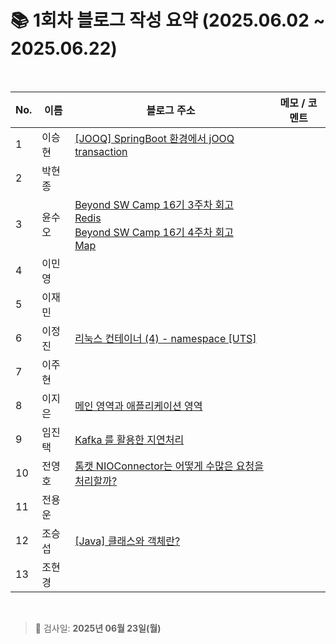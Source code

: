 # 📚 1회차 블로그 작성 요약 (2025.06.02 ~ 2025.06.22)

<br>

| No. | 이름   | 블로그 주소                                                                                                                                                                                                                                                                                                                                                              | 메모 / 코멘트 |
| --- | ------ |---------------------------------------------------------------------------------------------------------------------------------------------------------------------------------------------------------------------------------------------------------------------------------------------------------------------------------------------------------------------| ------------- |
| 1   | 이승현 | [[JOOQ] SpringBoot 환경에서 jOOQ transaction](https://ssddo-story.tistory.com/64)                                                                                                                                                                                                                                                                                       |               |
| 2   | 박현종 |                                                                                                                                                                                                                                                                                                                                                                     |               |
| 3   | 윤수오 | [Beyond SW Camp 16기 3주차 회고](https://velog.io/@dbstndh12/Beyond-SW-Camp-16%EA%B8%B0-3%EC%A3%BC%EC%B0%A8-%ED%9A%8C%EA%B3%A06265)<br> [Redis](https://velog.io/@dbstndh12/Redis) <br> [Beyond SW Camp 16기 4주차 회고](https://velog.io/@dbstndh12/Beyond-SW-Camp-16%EA%B8%B0-4%EC%A3%BC%EC%B0%A8-%ED%9A%8C%EA%B3%A069613) <br> [Map](https://velog.io/@dbstndh12/Java-Map) |               |
| 4   | 이민영 |                                                                                                                                                                                                                                                                                                                                                                     |               |
| 5   | 이재민 |                                                                                                                                                                                                                                                                                                                                                                     |               |
| 6   | 이정진 | [리눅스 컨테이너 (4) - namespace [UTS]](https://freshdev.tistory.com/54)                                                                                                                                                                                                                                                                                                   |               |
| 7   | 이주현 |                                                                                                                                                                                                                                                                                                                                                                     |               |
| 8   | 이지은 | [메인 영역과 애플리케이션 영역](https://ji-eeeun.tistory.com/123)                                                                                                                                                                                                                                                                                                                                                                    |               |
| 9   | 임진택 | [Kafka 를 활용한 지연처리](https://taekt.tistory.com/39)                                                                                                                                                                                                                                                                                                                                                                |               |
| 10  | 전영호 | [톰캣 NIOConnector는 어떻게 수많은 요청을 처리할까? ](https://aplbly.tistory.com/24)                                                                                                                                                                                                                                                                                                |               |
| 11  | 전용운 |                                                                                                                                                                                                                                                                                                                                                                     |               |
| 12  | 조승섭 | [[Java] 클래스와 객체란?](https://seopseophaeee.tistory.com/5)                                                                                                                                                                                                                                                                                                             |               |
| 13  | 조현경 |                                                                                                                                                                                                                                                                                                                                                                     |               |

<br>

> 📌 검사일: **2025년 06월 23일(월)**
